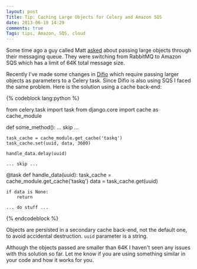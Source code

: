```yaml
---
layout: post
Title: Tip: Caching Large Objects for Celery and Amazon SQS 
date: 2013-06-19 14:29
comments: true
Tags: tips, Amazon, SQS, cloud
---
```


Some time ago a guy called Matt
[asked](https://groups.google.com/forum/?fromgroups=#!topic/celery-users/RFAuGjZwtmg)
about passing large objects through their messaging queue. They were switching from
RabbitMQ to Amazon SQS which has a limit of 64K total message size.

Recently I've made some changes in [Difio](http://www.dif.io) which require passing
larger objects as parameters to a Celery task. Since Difio is also using SQS I faced the
same problem. Here is the solution using a cache back-end: 

{% codeblock lang:python %}

from celery.task import task
from django.core import cache as cache_module

def some_method():
    ... skip ...

    task_cache = cache_module.get_cache('taskq')
    task_cache.set(uuid, data, 3600)

    handle_data.delay(uuid)

    ... skip ...

@task
def handle_data(uuid):
    task_cache = cache_module.get_cache('taskq')
    data = task_cache.get(uuid)

    if data is None:
        return

    ... do stuff ...

{% endcodeblock %}

Objects are persisted in a secondary cache back-end, not the default one, to avoid
accidental destruction. `uuid` parameter is a string.

Although the objects passed are smaller than 64K I haven't seen any issues
with this solution so far. Let me know if you are using something similar in your code
and how it works for you. 


